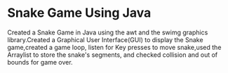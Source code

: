 # Snake Game Using Java
Created a Snake Game in Java using the awt and the swimg graphics library.Created a Graphical User Interface(GUI) to display the Snake game,created a game loop, listen for Key presses
to move snake,used the Arraylist to store the snake's segments, and checked collision and out of bounds for game over.
